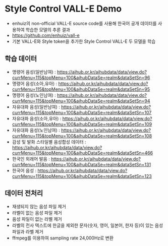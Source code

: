 # Style Control VALL-E Demo
- enhuiz의 non-official VALL-E source code를 사용해 한국어 공개 데이터를 사용하여 학습한 모델의 추론 결과
- https://github.com/enhuiz/vall-e
- 기본 VALL-E와 Style token을 추가한 Style Control VALL-E 두 모델을 학습
  
## 학습 데이터
- 명령어 음성(일반남여) : https://aihub.or.kr/aihubdata/data/view.do?currMenu=115&topMenu=100&aihubDataSe=realm&dataSetSn=96
- 명령어 음성(소아,유아) : https://aihub.or.kr/aihubdata/data/view.do?currMenu=115&topMenu=100&aihubDataSe=realm&dataSetSn=95
- 명령어 음성(노인남여) : https://aihub.or.kr/aihubdata/data/view.do?currMenu=115&topMenu=100&aihubDataSe=realm&dataSetSn=94
- 자유대화 음성(일반남여) : https://aihub.or.kr/aihubdata/data/view.do?currMenu=115&topMenu=100&aihubDataSe=realm&dataSetSn=107
- 자유대화 음성(소아,유아) : https://aihub.or.kr/aihubdata/data/view.do?currMenu=115&topMenu=100&aihubDataSe=realm&dataSetSn=109
- 자유대화 음성(노인남여) : https://aihub.or.kr/aihubdata/data/view.do?currMenu=115&topMenu=100&aihubDataSe=realm&dataSetSn=108
- 감성 및 발화 스타일별 음성합성 데이터 : https://aihub.or.kr/aihubdata/data/view.do?currMenu=115&topMenu=100&aihubDataSe=realm&dataSetSn=466
- 한국인 외래어 발음 : https://aihub.or.kr/aihubdata/data/view.do?currMenu=115&topMenu=100&aihubDataSe=realm&dataSetSn=131
- 한국어 음성 : https://aihub.or.kr/aihubdata/data/view.do?currMenu=115&topMenu=100&aihubDataSe=realm&dataSetSn=123

## 데이터 전처리
- 재생되지 않는 음성 파일 제거
- 라벨이 없는 음성 파일 제거
- 음성 파일이 없는 라벨 제거
- 라벨의 전사 텍스트에 한글을 제외한 문자(숫자, 영어, 일본어, 한자 등)이 있는 음성 파일과 라벨 제거
- ffmpeg를 이용하여 sampling rate 24,000Hz로 변환
